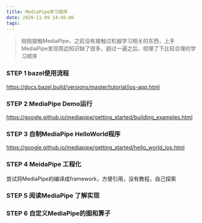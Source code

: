 ```yaml
---
title: MediaPipe学习顺序
date: 2020-11-09 14:45:06
tags:
---
```


> 刚刚接触MediaPipe，之前没有接触过机器学习相关的东西，上手MediaPipe发现周边知识缺了很多，趟过一遍之后，梳理了下比较合理的学习顺序

### STEP 1 bazel使用流程

https://docs.bazel.build/versions/master/tutorial/ios-app.html

### STEP 2 MediaPipe Demo运行

https://google.github.io/mediapipe/getting_started/building_examples.html

### STEP 3 自制MediaPipe HelloWorld程序

https://google.github.io/mediapipe/getting_started/hello_world_ios.html

### STEP 4 MeidaPipe 工程化

尝试将MediaPipe的编译成framework，方便引用，没有教程，自己探索

### STEP 5 阅读MediaPipe 了解实现

### STEP 6 自定义MediaPipe的图和算子

